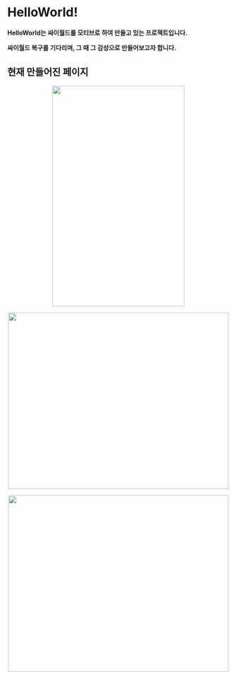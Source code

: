 # HelloWorld!

**HelloWorld는 싸이월드를 모티브로 하여 만들고 있는 프로젝트입니다.**


**싸이월드 복구를 기다리며, 그 때 그 감성으로 만들어보고자 합니다.**





## 현재 만들어진 페이지
<p align=center>
<img src="https://user-images.githubusercontent.com/81568304/154448782-701534f6-ecb1-4d68-80b7-e93d0f70e5e3.png" width=300 height=500 display:inline>
</p>



<p align=center>
<img src="https://user-images.githubusercontent.com/81568304/154448815-6e60c030-cba3-46e4-bb72-ee59e7373f18.png" width=500 height=400>
</p>

 
 
<p align=center>
<img src="https://user-images.githubusercontent.com/81568304/154448845-7b114f9d-96d6-4e68-99ae-a66398ee97d0.png" width=500 height=400>
</p>

